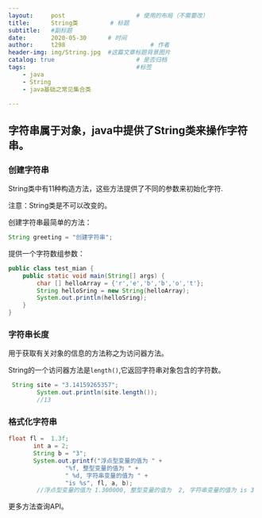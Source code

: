 ```yaml
---
layout:     post   				    # 使用的布局（不需要改）
title:      String类			# 标题 
subtitle:   #副标题
date:       2020-05-30		# 时间
author:     t298						# 作者
header-img: img/String.jpg 	#这篇文章标题背景图片
catalog: true 						# 是否归档
tags:								#标签
    - java
    - String
	- java基础之常见集合类

---
```




## 字符串属于对象，java中提供了String类来操作字符串。



### 创建字符串

String类中有11种构造方法，这些方法提供了不同的参数来初始化字符.

注意：String类是不可以改变的。



创建字符串最简单的方法：

```java
String greeting = "创建字符串";
```



提供一个字符数组参数：

```java
public class test_mian {
    public static void main(String[] args) {
        char [] helloArray = {'r','e','b','b','o','t'};
        String helloSring = new String(helloArray);
        System.out.println(helloSring);
    }
}
```

### 字符串长度

用于获取有关对象的信息的方法称之为访问器方法。

String的一个访问器方法是`length()`,它返回字符串对象包含的字符数。

```java
 String site = "3.14159265357";
        System.out.println(site.length());
        //13
```

### 格式化字符串

```java
float fl =  1.3f;
       int a = 2;
       String b = "3";
       System.out.printf("浮点型变量的值为 " +
                "%f, 整型变量的值为 " +
                " %d, 字符串变量的值为 " +
                "is %s", fl, a, b);
        //浮点型变量的值为 1.300000, 整型变量的值为  2, 字符串变量的值为 is 3
```

更多方法查询API。

